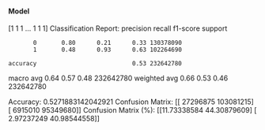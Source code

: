 #### Model
[1 1 1 ... 1 1 1]
Classification Report:
              precision    recall  f1-score   support

           0       0.80      0.21      0.33 130378090
           1       0.48      0.93      0.63 102264690

    accuracy                           0.53 232642780
   macro avg       0.64      0.57      0.48 232642780
weighted avg       0.66      0.53      0.46 232642780

Accuracy: 0.5271883142042921
Confusion Matrix:
[[ 27296875 103081215]
 [  6915010  95349680]]
Confusion Matrix (%):
[[11.73338584 44.30879609]
 [ 2.97237249 40.98544558]]
